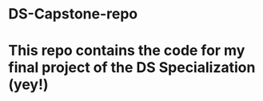 # DS-Capstone-repo

# This repo contains the code for my final project of the DS Specialization (yey!)
